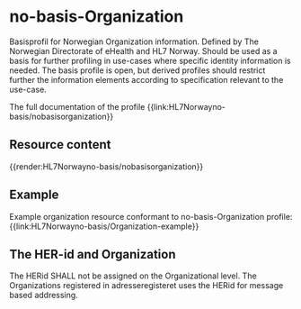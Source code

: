 # no-basis-Organization
Basisprofil for Norwegian Organization information. Defined by The Norwegian Directorate of eHealth and HL7 Norway. Should be used as a basis for further profiling in use-cases where specific identity information is needed. The basis profile is open, but derived profiles should restrict further the information elements according to specification relevant to the use-case.

The full documentation of the profile {{link:HL7Norwayno-basis/nobasisorganization}}

## Resource content
{{render:HL7Norwayno-basis/nobasisorganization}}

## Example

Example organization resource conformant to no-basis-Organization profile:
{{link:HL7Norwayno-basis/Organization-example}}

## The HER-id and Organization

The HERid SHALL not be assigned on the Organizational level. The Organizations registered in adresseregisteret uses the HERid for message based addressing.